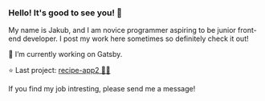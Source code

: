 ### Hello! It's good to see you! 👋

My name is Jakub, and I am novice programmer aspiring to be junior front-end developer. I post my work here sometimes so definitely check it out!

🔭 I’m currently working on Gatsby.

⭐ Last project: [recipe-app2 🍕🍟](https://github.com/MemeeMaster/recipe-app2)

If you find my job intresting, please send me a message!
